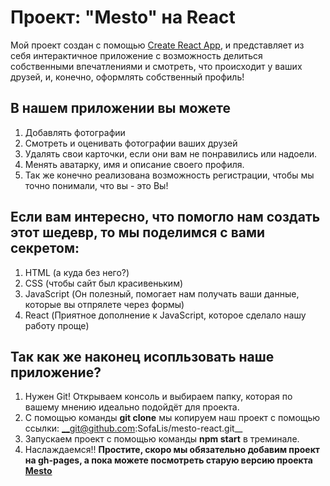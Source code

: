 # Проект: "Mesto" на React

Мой проект создан с помощью [Create React App](https://github.com/facebook/create-react-app), 
и представляет из себя интерактичное приложение с возможность делиться собственными впечатлениями и смотреть, что происходит у ваших друзей, 
и, конечно, оформлять собственный профиль!

## В нашем приложении вы можете
1. Добавлять фотографии
2. Смотреть и оценивать фотографии ваших друзей
3. Удалять свои карточки, если они вам не понравились или надоели. 
4. Менять аватарку, имя и описание своего профиля.
4. Так же конечно реализована возможность регистрации, чтобы мы точно понимали, что вы - это  Вы! 

## Если вам интересно, что помогло нам создать этот шедевр, то мы поделимся с вами секретом: 
1. HTML (а куда без него?) 
2. CSS (чтобы сайт был красивеньким)
3. JavaScript (Он полезный, помогает нам получать ваши данные, которые вы отпрялете через формы)
4. React (Приятное дополнение к JavaScript, которое сделало нашу работу проще)

## Так как же наконец исопльзовать наше приложение?
1. Нужен Git! Открываем консоль и выбираем папку, которая по вашему мнению идеально подойдёт для проекта. 
2. С помощью команды __git clone__ мы копируем наш проект с помощью ссылки: __git@github.com:SofaLis/mesto-react.git__
3. Запускаем проект с помощью команды __npm start__ в треминале. 
4. Наслаждаемся!! 
__Простите, скоро мы обязательно добавим проект на gh-pages, а пока можете посмотреть старую версию проекта [Mesto](https://sofalis.github.io/mesto/)__